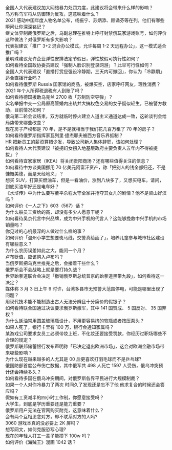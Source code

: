 全国人大代表建议加大网络暴力处罚力度，此建议将会带来什么样的影响？  
乌方称乌军将从防御转为反攻，这意味着什么？  
2021 感动中国年度人物名单公布，杨振宁、苏炳添、顾诵芬等在列，他们有哪些瞬间让你深深铭记？  
继文体界制裁俄罗斯之后，乌副总理在推特上呼吁封禁俄玩家游戏账号，如何评价这种做法？对俄罗斯有多大影响？  
代表拟建议「推广 3+2 混合办公模式，允许每周 1-2 天远程办公」，这一模式适合推广吗？  
董明珠建议允许企业弹性安排法定节假日，弹性放假可执行性如何？  
如何看待全国政协委员建议「强制人脸识别登录网游」？此举可行性如何？  
全国人大代表建议「直播打赏应强设冷静期，三天内可撤回」，你认为「冷静期」适合直播行业吗？  
如何看待俄罗斯 Russia 国家馆的商品，被爆买空，店家呼吁网友，理性消费？  
2021 年个人所得税退税有人到账了吗？  
如何看待德国援助乌克兰 2700 枚「苏制防空导弹」？  
实名举报中交一公局原高管婚内出轨并大搞权色交易的女子疑似轻生，已被警方救助，目前情况如何？  
俄乌第二轮会谈结束，双方就临时停火建立人道主义通道达成一致，这轮谈判会给局势带来哪些改变？  
现在房子产权都是 70 年，是不是就相当于我们花几百万租了 70 年的房子？  
如何看待俄罗斯指挥家瓦列里·捷杰耶夫被西方音乐界抵制？  
HR 把新员工的薪资算错少发，导致公司新人集体辞职，该如何处理？  
如何看待人大代表建议「被拐妇女拐入地基层政府主要负责人五年内不得被提拔」？  
如何看待宜家家居（IKEA）将关闭贵阳商场？还有哪些值得关注的信息？  
如何看待中方谈美国挪用 70 亿美元阿富汗资产，称「把别人的钱全部归还，不是慷慨美德，而是天经地义」？  
想买 SUV，打算买燃油车，但是一看油价，涨到八块多了，又想买电车，请问，到底买油车好还是电车好？  
《水浒传》中为什么要写董平杀程太守全家并抢夺其女儿的剧情？他不是梁山好汉吗？  
如何评价《一人之下》603（567）话？  
为什么船员工资给的高，却没有多少人愿意干呢？  
如何看待吴京代言中兴品牌，成为中兴手机的代言人？这能够挽救中兴手机的市场销量吗？  
你见过的心机最深的人做过什么样的事？  
如何评价「温州小学生想要斑马线，交警真给画了」，培养儿童参与城市社区建设有哪些意义？  
为什么农历误差如此之大，能闰一个月？  
卢布贬值，应该购入卢布吗？  
当俄罗斯把乌克兰推完之后，会接着干些什么？  
俄罗斯会不会战略上就是要打持久战？  
世界跆拳道联合会决定「撤销俄罗斯总统普京的跆拳道黑带九段」，如何看待这一决定？  
媒体称 3 月 3 日上午 9 时许，台湾多县市无预警大范围停电，可能是哪里出现了问题？  
用现代技术能不能制造出古人无法分辨且十分廉价的假银子？  
如何看待联合国通过决议要求俄罗斯撤军，其中 141 国赞成、 5 国反对、 35 国弃权？  
为什么蚝油常用圆盖玻璃瓶设计，不用更容易挤的软瓶或者按压泵头？  
如果人死了，银行卡里有 100 万，银行会通知家属吗？  
某游戏公司要求女员工必须带妆上班，不化妆还要接受罚款，你经历过职场哪些不合理的规定？  
俄罗斯联邦储蓄银行发布声明称「已决定退出欧洲市场」，这会对欧洲金融市场带来哪些影响？  
为什么现在越来越多的人尤其是 00 后更喜欢打羽毛球而不是乒乓球?  
俄国防部首度公布伤亡数据，其中俄军共 498 人死亡 1597 人受伤，俄乌冲突预计还会持续多久？  
如何看待多国在俄乌冲突期间，对俄罗斯各界平民进行大规模制裁？  
如果一个人对你冷暴力了两次 时间久了发现还是忘不了他 他求复合的时候还会答应吗？  
假如有工资减半的四小时工作制，你愿意接受吗？  
大学生，到底是学历重要还是能力重要？  
俄罗斯用户无法在官网购买耐克，这意味着什么？  
会有两个互相思念对方，却不联系对方的人吗?  
3060 游戏本真的没必要上 2K 屏吗？  
想写网文，如何克服恐写心理?  
现在的年轻人打工一辈子能攒下 100w 吗？  
如何评价《海贼王》漫画 1042 话？  
